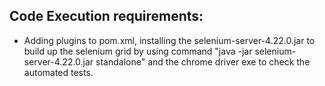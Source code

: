 ## Code Execution requirements:
- Adding plugins to pom.xml, installing the selenium-server-4.22.0.jar to build up the selenium grid by using command "java -jar selenium-server-4.22.0.jar standalone" and the chrome driver exe to check the automated tests.
